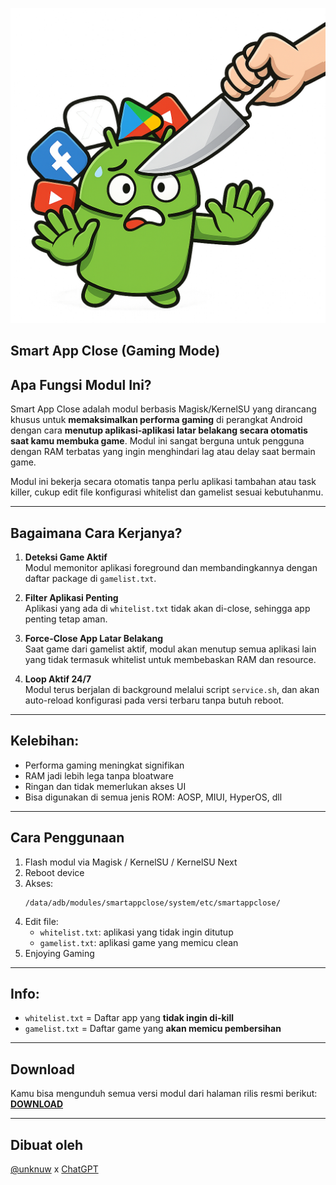 ![SmartAppClose Logo](./smarappcloselogos.png)

## Smart App Close (Gaming Mode)

## Apa Fungsi Modul Ini?

Smart App Close adalah modul berbasis Magisk/KernelSU yang dirancang khusus untuk **memaksimalkan performa gaming** di perangkat Android dengan cara **menutup aplikasi-aplikasi latar belakang secara otomatis saat kamu membuka game**. Modul ini sangat berguna untuk pengguna dengan RAM terbatas yang ingin menghindari lag atau delay saat bermain game.

Modul ini bekerja secara otomatis tanpa perlu aplikasi tambahan atau task killer, cukup edit file konfigurasi whitelist dan gamelist sesuai kebutuhanmu.

---

## Bagaimana Cara Kerjanya?

1. **Deteksi Game Aktif**  
   Modul memonitor aplikasi foreground dan membandingkannya dengan daftar package di `gamelist.txt`.

2. **Filter Aplikasi Penting**  
   Aplikasi yang ada di `whitelist.txt` tidak akan di-close, sehingga app penting tetap aman.

3. **Force-Close App Latar Belakang**  
   Saat game dari gamelist aktif, modul akan menutup semua aplikasi lain yang tidak termasuk whitelist untuk membebaskan RAM dan resource.

4. **Loop Aktif 24/7**  
   Modul terus berjalan di background melalui script `service.sh`, dan akan auto-reload konfigurasi pada versi terbaru tanpa butuh reboot.

---

## Kelebihan:
- Performa gaming meningkat signifikan
- RAM jadi lebih lega tanpa bloatware
- Ringan dan tidak memerlukan akses UI
- Bisa digunakan di semua jenis ROM: AOSP, MIUI, HyperOS, dll

---

## Cara Penggunaan
1. Flash modul via Magisk / KernelSU / KernelSU Next
2. Reboot device
3. Akses:
   ```
   /data/adb/modules/smartappclose/system/etc/smartappclose/
   ```
4. Edit file:
   - `whitelist.txt`: aplikasi yang tidak ingin ditutup
   - `gamelist.txt`: aplikasi game yang memicu clean
5. Enjoying Gaming

---

## Info:
- `whitelist.txt` = Daftar app yang **tidak ingin di-kill**
- `gamelist.txt` = Daftar game yang **akan memicu pembersihan**

---

## Download

Kamu bisa mengunduh semua versi modul dari halaman rilis resmi berikut:  
[**DOWNLOAD**](https://github.com/johnwick278/SmartAppClose/releases)

---

## Dibuat oleh
[@unknuw](https://t.me/unknuw) x [ChatGPT](https://chat.openai.com/)
